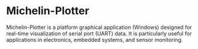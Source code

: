 # Michelin-Plotter
Michelin-Plotter is a platform graphical application (Windows) designed for real-time visualization of serial port (UART) data. It is particularly useful for applications in electronics, embedded systems, and sensor monitoring.
